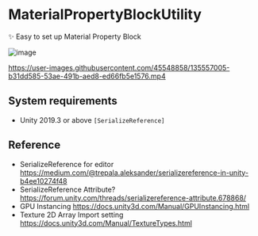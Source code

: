 # MaterialPropertyBlockUtility
 ✨ Easy to set up Material Property Block
 
 ![image](https://github.com/FunsTW/Unity_MaterialPropertyBlockUtility/blob/main/Preview.png?raw=true)

 https://user-images.githubusercontent.com/45548858/135557005-b31dd585-53ae-491b-aed8-ed66fb5e1576.mp4

## System requirements
* Unity 2019.3 or above `[SerializeReference]`

## Reference
 * SerializeReference for editor https://medium.com/@trepala.aleksander/serializereference-in-unity-b4ee10274f48
 * SerializeReference Attribute? https://forum.unity.com/threads/serializereference-attribute.678868/
 * GPU Instancing https://docs.unity3d.com/Manual/GPUInstancing.html
 * Texture 2D Array Import setting https://docs.unity3d.com/Manual/TextureTypes.html
